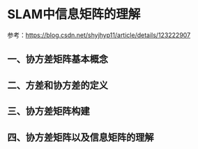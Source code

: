 # SLAM中信息矩阵的理解

参考：https://blog.csdn.net/shyjhyp11/article/details/123222907

## 一、协方差矩阵基本概念

## 二、方差和协方差的定义

## 三、协方差矩阵构建

## 四、协方差矩阵以及信息矩阵的理解